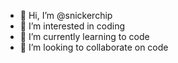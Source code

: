 - 👋 Hi, I’m @snickerchip
- 👀 I’m interested in coding
- 🌱 I’m currently learning to code
- 💞️ I’m looking to collaborate on code

<!---
snickerchip/snickerchip is a ✨ special ✨ repository because its `README.md` (this file) appears on your GitHub profile.
You can click the Preview link to take a look at your changes.
--->

